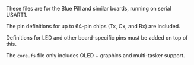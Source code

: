 These files are for the Blue Pill and similar boards, running on serial USART1.

The pin definitions for up to 64-pin chips (Tx, Cx, and Rx) are included.

Definitions for LED and other board-specific pins must be added on top of this.

The `core.fs` file only includes OLED + graphics and multi-tasker support.
